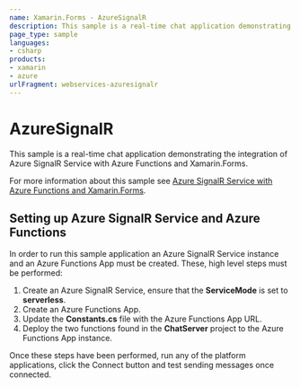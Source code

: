 ```yaml
---
name: Xamarin.Forms - AzureSignalR
description: This sample is a real-time chat application demonstrating the integration of Azure SignalR Service with Azure Functions and Xamarin.Forms.
page_type: sample
languages:
- csharp
products:
- xamarin
- azure
urlFragment: webservices-azuresignalr
---
```

# AzureSignalR

This sample is a real-time chat application demonstrating the integration of Azure SignalR Service with Azure Functions and Xamarin.Forms.

For more information about this sample see [Azure SignalR Service with Azure Functions and Xamarin.Forms](https://docs.microsoft.com/xamarin/xamarin-forms/data-cloud/serverless/azure-signalr).

## Setting up Azure SignalR Service and Azure Functions

In order to run this sample application an Azure SignalR Service instance and an Azure Functions App must be created. These, high level steps must be performed:

1. Create an Azure SignalR Service, ensure that the **ServiceMode** is set to **serverless**.
1. Create an Azure Functions App.
1. Update the **Constants.cs** file with the Azure Functions App URL.
1. Deploy the two functions found in the **ChatServer** project to the Azure Functions App instance.

Once these steps have been performed, run any of the platform applications, click the Connect button and test sending messages once connected.

